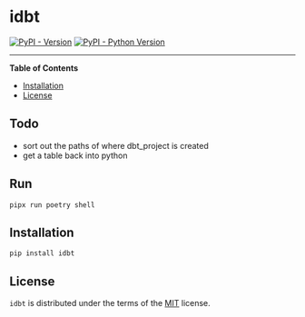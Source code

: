 # idbt

[![PyPI - Version](https://img.shields.io/pypi/v/idbt.svg)](https://pypi.org/project/idbt)
[![PyPI - Python Version](https://img.shields.io/pypi/pyversions/idbt.svg)](https://pypi.org/project/idbt)

-----

**Table of Contents**

- [Installation](#installation)
- [License](#license)

## Todo

- sort out the paths of where dbt_project is created
- get a table back into python

## Run

`pipx run poetry shell`

## Installation

```console
pip install idbt
```

## License

`idbt` is distributed under the terms of the [MIT](https://spdx.org/licenses/MIT.html) license.
